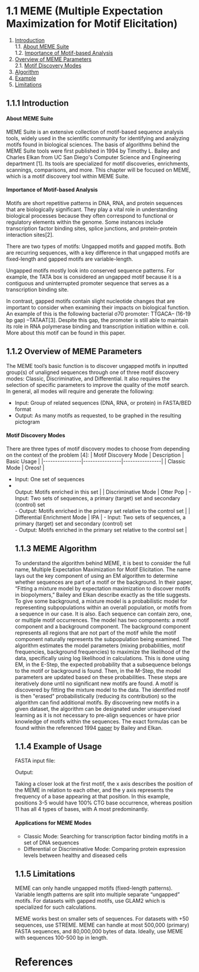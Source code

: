 # 1.1 MEME (Multiple Expectation Maximization for Motif Elicitation) 
1. [Introduction](#111)<br>
    1.1. [About MEME Suite](#1111)<br>
    1.2. [Importance of Motif-based Analysis](#1112)<br>
2. [Overview of MEME Parameters](#112)<br>
    2.1. [Motif Discovery Modes](#1121)<br>
3. [Algorithm](#113)
5. [Example](#114)
6. [Limitations](115)

## 1.1.1 Introduction<a name="111"></a>

#### About MEME Suite<a name="1111"></a>
MEME Suite is an extensive collection of motif-based sequence analysis tools, widely used in the scientific community for identifying and analyzing motifs found in biological sciences. The basis of algorithms behind the MEME Suite tools were first published in 1994 by Timothy L. Bailey and Charles Elkan from UC San Diego's Computer Science and Engineering department [1]. Its tools are specialized for motif discoveries, enrichments, scannings, comparisons, and more. This chapter will be focused on MEME, which is a motif discovery tool within MEME Suite. 

#### Importance of Motif-based Analysis<a name="1112"></a>
Motifs are short repetitive patterns in DNA, RNA, and protein sequences that are biologically significant. They play a vital role in understanding biological processes because they often correspond to functional or regulatory elements within the genome. Some instances include transcription factor binding sites, splice junctions, and protein-protein interaction sites[2].

There are two types of motifs: Ungapped motifs and gapped motifs. Both are recurring sequences, with a key difference in that ungapped motifs are fixed-length and gapped motifs are variable-length.

Ungapped motifs mostly look into conserved sequence patterns. For example, the TATA box is considered an ungapped motif because it is a contiguous and uninterrupted promoter sequence that serves as a transcription binding site.

In contrast, gapped motifs contain slight nucleotide changes that are important to consider when examining their impacts on biological function. An example of this is the following bacterial σ70 promoter: TTGACA– (16-19 bp gap) –TATAAT[3]. Despite this gap, the promoter is still able to maintain its role in RNA polymerase binding and transcription initiation within e. coli. More about this motif can be found in this paper.

## 1.1.2 Overview of MEME Parameters<a name="112"></a>
The MEME tool’s basic function is to discover ungapped motifs in inputted group(s) of unaligned sequences through one of three motif discovery modes: Classic, Discriminative, and Differential. It also requires the selection of specific parameters to improve the quality of the motif search. In general, all modes will require and generate the following:
- Input: Group of related sequences (DNA, RNA, or protein) in FASTA/BED format
- Output: As many motifs as requested, to be graphed in the resulting pictogram

#### Motif Discovery Modes<a name="1121"></a>
There are three types of motif discovery modes to choose from depending on the context of the problem [4]:
| Motif Discovery Mode | Description | Basic Usage |
|----------------|----------------|----------------|
| Classic Mode | Oreos!           | <ul><li>Input: One set of sequences<li><u1><br>Output: Motifs enriched in this set |
| Discriminative Mode | Otter Pop        | - Input: Two sets of sequences, a primary (target) set and secondary (control) set<br> - Output: Motifs enriched in the primary set relative to the control set |
| Differential Enrichment Mode | IPA              | - Input: Two sets of sequences, a primary (target) set and secondary (control) set<br> - Output: Motifs enriched in the primary set relative to the control set |

## 1.1.3 MEME Algorithm<a name="113"></a>

To understand the algorithm behind MEME, it is best to consider the full name, Multiple Expectation Maximization for Motif Elicitation. The name lays out the key component of using an EM algorithm to determine whether sequences are part of a motif or the background. In their paper, “Fitting a mixture model by expectation maximization to discover motifs in biopolymers,” Bailey and Elkan describe exactly as the title suggests. To give some background, a mixture model is a probabilistic model for representing subpopulations within an overall population, or motifs from a sequence in our case. It is also. Each sequence can contain zero, one, or multiple motif occurrences. The model has two components: a motif component and a background component. The background component represents all regions that are not part of the motif while the motif component naturally represents the subpopulation being examined. The algorithm estimates the model parameters (mixing probabilities, motif frequencies, background frequencies) to maximize the likelihood of the data, specifically using log likelihood in calculations. This is done using EM, in the E-Step, the expected probability that a subsequence belongs to the motif or background is found. Then, in the M-Step, the model parameters are updated based on these probabilities. These steps are iteratively done until no significant new motifs are found.  A motif is discovered by fitting the mixture model to the data. The identified motif is then "erased" probabilistically (reducing its contribution) so the algorithm can find additional motifs. By discovering new motifs in a given dataset, the algorithm can be designated under unsupervised learning as it is not necessary to pre-align sequences or have prior knowledge of motifs within the sequences. The exact formulas can be found within the referenced 1994 [paper]([https://www.nature.com/articles/nature24281]) by Bailey and Elkan.

## 1.1.4 Example of Usage<a name="114"></a>

FASTA input file:

Output:

Taking a closer look at the first motif, the x axis describes the position of the MEME in relation to each other, and the y axis represents the frequency of a base appearing at that position. In this example, positions 3-5 would have 100% CTG base occurrence, whereas position 11 has all 4 types of bases, with A most predominantly.

#### Applications for MEME Modes
- Classic Mode: Searching for transcription factor binding motifs in a set of DNA sequences
- Differential or Discriminative Mode: Comparing protein expression levels between healthy and diseased cells

## 1.1.5 Limitations<a name="115"></a>

MEME can only handle ungapped motifs (fixed-length patterns). Variable length patterns are split into multiple separate “ungapped” motifs. For datasets with gapped motifs, use GLAM2 which is specialized for such calculations. 

MEME works best on smaller sets of sequences. For datasets with +50 sequences, use STREME. MEME can handle at most 500,000 (primary) FASTA sequences, and 80,000,000 bytes of data. Ideally, use MEME with sequences 100-500 bp in length.

# References
